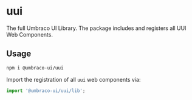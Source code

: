# uui

The full Umbraco UI Library. The package includes and registers all UUI Web Components.

## Usage

```zsh
npm i @umbraco-ui/uui
```

Import the registration of all `uui` web components via:

```javascript
import '@umbraco-ui/uui/lib';
```

